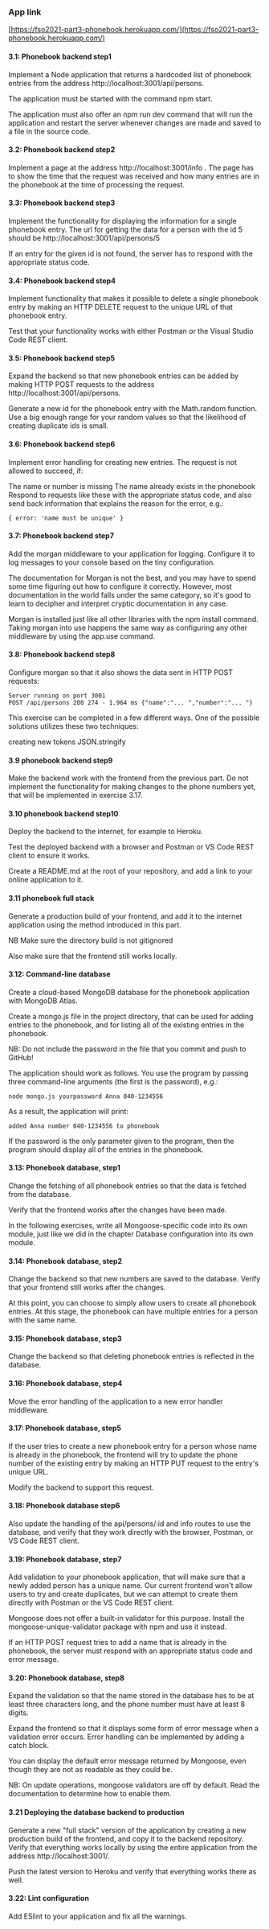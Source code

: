 ### App link

[https://fso2021-part3-phonebook.herokuapp.com/](https://fso2021-part3-phonebook.herokuapp.com/)

#### 3.1: Phonebook backend step1

Implement a Node application that returns a hardcoded list of phonebook entries from the address http://localhost:3001/api/persons.

The application must be started with the command npm start.

The application must also offer an npm run dev command that will run the application and restart the server whenever changes are made and saved to a file in the source code.

#### 3.2: Phonebook backend step2

Implement a page at the address http://localhost:3001/info .
The page has to show the time that the request was received and how many entries are in the phonebook at the time of processing the request.

#### 3.3: Phonebook backend step3

Implement the functionality for displaying the information for a single phonebook entry. The url for getting the data for a person with the id 5 should be http://localhost:3001/api/persons/5

If an entry for the given id is not found, the server has to respond with the appropriate status code.

#### 3.4: Phonebook backend step4

Implement functionality that makes it possible to delete a single phonebook entry by making an HTTP DELETE request to the unique URL of that phonebook entry.

Test that your functionality works with either Postman or the Visual Studio Code REST client.

#### 3.5: Phonebook backend step5

Expand the backend so that new phonebook entries can be added by making HTTP POST requests to the address http://localhost:3001/api/persons.

Generate a new id for the phonebook entry with the Math.random function. Use a big enough range for your random values so that the likelihood of creating duplicate ids is small.

#### 3.6: Phonebook backend step6

Implement error handling for creating new entries. The request is not allowed to succeed, if:

The name or number is missing
The name already exists in the phonebook
Respond to requests like these with the appropriate status code, and also send back information that explains the reason for the error, e.g.:

```
{ error: 'name must be unique' }
```

#### 3.7: Phonebook backend step7

Add the morgan middleware to your application for logging. Configure it to log messages to your console based on the tiny configuration.

The documentation for Morgan is not the best, and you may have to spend some time figuring out how to configure it correctly. However, most documentation in the world falls under the same category, so it's good to learn to decipher and interpret cryptic documentation in any case.

Morgan is installed just like all other libraries with the npm install command. Taking morgan into use happens the same way as configuring any other middleware by using the app.use command.

#### 3.8: Phonebook backend step8

Configure morgan so that it also shows the data sent in HTTP POST requests:

```
Server running on port 3001
POST /api/persons 200 274 - 1.964 ms {"name":"... ","number":"... "}
```

This exercise can be completed in a few different ways. One of the possible solutions utilizes these two techniques:

creating new tokens
JSON.stringify

#### 3.9 phonebook backend step9

Make the backend work with the frontend from the previous part. Do not implement the functionality for making changes to the phone numbers yet, that will be implemented in exercise 3.17.

#### 3.10 phonebook backend step10

Deploy the backend to the internet, for example to Heroku.

Test the deployed backend with a browser and Postman or VS Code REST client to ensure it works.

Create a README.md at the root of your repository, and add a link to your online application to it.

#### 3.11 phonebook full stack

Generate a production build of your frontend, and add it to the internet application using the method introduced in this part.

NB Make sure the directory build is not gitignored

Also make sure that the frontend still works locally.

#### 3.12: Command-line database

Create a cloud-based MongoDB database for the phonebook application with MongoDB Atlas.

Create a mongo.js file in the project directory, that can be used for adding entries to the phonebook, and for listing all of the existing entries in the phonebook.

NB: Do not include the password in the file that you commit and push to GitHub!

The application should work as follows. You use the program by passing three command-line arguments (the first is the password), e.g.:

```
node mongo.js yourpassword Anna 040-1234556
```

As a result, the application will print:

```
added Anna number 040-1234556 to phonebook
```

If the password is the only parameter given to the program, then the program should display all of the entries in the phonebook.

#### 3.13: Phonebook database, step1

Change the fetching of all phonebook entries so that the data is fetched from the database.

Verify that the frontend works after the changes have been made.

In the following exercises, write all Mongoose-specific code into its own module, just like we did in the chapter Database configuration into its own module.

#### 3.14: Phonebook database, step2

Change the backend so that new numbers are saved to the database. Verify that your frontend still works after the changes.

At this point, you can choose to simply allow users to create all phonebook entries. At this stage, the phonebook can have multiple entries for a person with the same name.

#### 3.15: Phonebook database, step3

Change the backend so that deleting phonebook entries is reflected in the database.

#### 3.16: Phonebook database, step4

Move the error handling of the application to a new error handler middleware.

#### 3.17: Phonebook database, step5

If the user tries to create a new phonebook entry for a person whose name is already in the phonebook, the frontend will try to update the phone number of the existing entry by making an HTTP PUT request to the entry's unique URL.

Modify the backend to support this request.

#### 3.18: Phonebook database step6

Also update the handling of the api/persons/:id and info routes to use the database, and verify that they work directly with the browser, Postman, or VS Code REST client.

#### 3.19: Phonebook database, step7

Add validation to your phonebook application, that will make sure that a newly added person has a unique name. Our current frontend won't allow users to try and create duplicates, but we can attempt to create them directly with Postman or the VS Code REST client.

Mongoose does not offer a built-in validator for this purpose. Install the mongoose-unique-validator package with npm and use it instead.

If an HTTP POST request tries to add a name that is already in the phonebook, the server must respond with an appropriate status code and error message.

#### 3.20: Phonebook database, step8

Expand the validation so that the name stored in the database has to be at least three characters long, and the phone number must have at least 8 digits.

Expand the frontend so that it displays some form of error message when a validation error occurs. Error handling can be implemented by adding a catch block.

You can display the default error message returned by Mongoose, even though they are not as readable as they could be.

NB: On update operations, mongoose validators are off by default. Read the documentation to determine how to enable them.

#### 3.21 Deploying the database backend to production

Generate a new "full stack" version of the application by creating a new production build of the frontend, and copy it to the backend repository. Verify that everything works locally by using the entire application from the address http://localhost:3001/.

Push the latest version to Heroku and verify that everything works there as well.

#### 3.22: Lint configuration

Add ESlint to your application and fix all the warnings.
